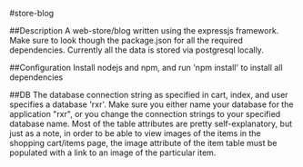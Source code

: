 #store-blog

##Description
A web-store/blog written using the expressjs framework. Make sure to look though
the package.json for all the required dependencies. Currently all the data is
stored via postgresql locally.

##Configuration
Install nodejs and npm, and run 'npm install' to install all dependencies

##DB
The database connection string as specified in cart, index, and user specifies a
database 'rxr'. Make sure you either name your database for the application
"rxr", or you change the connection strings to your specified database name.
Most of the table attributes are pretty self-explanatory, but just as a note, in
order to be able to view images of the items in the shopping cart/items page,
the image attribute of the item table must be populated with a link to an image
of the particular item.

